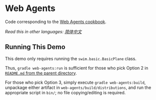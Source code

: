 # Web Agents

Code corresponding to the [Web Agents cookbook](https://swim.dev/tutorials/web-agents/).

*Read this in other languages: [简体中文](README.zh-cn.md)*

## Running This Demo

This demo only requires running the `swim.basic.BasicPlane` class.

Thus, `gradle web-agents:run` is sufficient for those who pick Option 2 in [`README.md` from the parent directory](../README.md).

For those who pick Option 3, simply execute `gradle web-agents:build`, unpackage either artifact in `web-agents/build/distributions`, and run the appropriate script in `bin/`; no file copying/editing is required.

